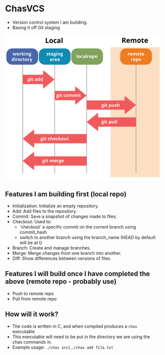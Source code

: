 # ChasVCS
- Version control system I am building. 
- Basing it off Git staging

![Git stages](./assets/git_stages.png)

## Features I am building first (local repo)
- Initialization: Initialize an empty repository.
- Add: Add files to the repository.
- Commit: Save a snapshot of changes made to files.
- Checkout: Used to:
    - 'checkout' a specific commit on the current branch using commit_hash 
    - switch to another branch using the branch_name (HEAD by default will be at t)
- Branch: Create and manage branches.
- Merge: Merge changes from one branch into another.
- Diff: Show differences between versions of files.

## Features I will build once I have completed the above (remote repo - probably use)
- Push to remote repo 
- Pull from remote repo

## How will it work?
- The code is written in C, and when compiled produces a `chas` executable
- This executable will need to be put in the directory we are using the chas commands in.
- Example usage: `./chas init`,`./chas add file.txt`